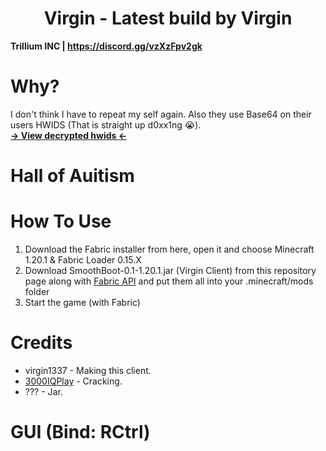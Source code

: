 <h1 align="center">Virgin - Latest build by Virgin</h1>

**Trillium INC | https://discord.gg/vzXzFpv2gk**

# Why?
I don't think I have to repeat my self again. Also they use Base64 on their users HWIDS (That is straight up d0xx1ng 😭). <br>
[**-> View decrypted hwids <-**](https://paste.fo/raw/763b731d3bc7)

[1]: https://github.com/3000IQPlay
[2]: https://github.com/ethaanol

# Hall of Auitism


# How To Use

1. Download the Fabric installer from here, open it and choose Minecraft 1.20.1 & Fabric Loader 0.15.X
2. Download SmoothBoot-0.1-1.20.1.jar (Virgin Client) from this repository page along with [Fabric API](https://modrinth.com/mod/fabric-api/version/0.92.0+1.20.1) and put them all into your .minecraft/mods folder
3. Start the game (with Fabric)

# Credits
- virgin1337 - Making this client.
- [3000IQPlay][1] - Cracking.
- ??? - Jar.

# GUI (Bind: RCtrl)


